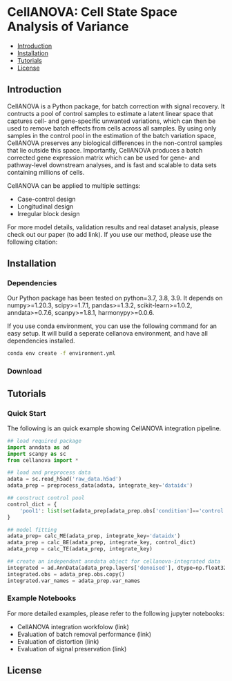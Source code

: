 # CellANOVA: Cell State Space Analysis of Variance

- [Introduction](#introduction)
- [Installation](#installation)
- [Tutorials](#tutorials)
- [License](#license)



## Introduction

CellANOVA is a Python package, for batch correction with signal recovery. It contructs a pool of control samples to estimate a latent linear space that captures cell- and gene-specific unwanted variations, which can then be used to remove batch effects from cells across all samples.  By using only samples in the control pool in the estimation of the batch variation space, CellANOVA preserves any biological differences in the non-control samples that lie outside this space.  Importantly, CellANOVA produces a batch corrected gene expression matrix which can be used for gene- and pathway-level downstream analyses, and is fast and scalable to data sets containing millions of cells. 

CellANOVA can be applied to multiple settings:
* Case-control design
* Longitudinal design
* Irregular block design

For more model details, validation results and real dataset analysis, please check out our paper (to add link). If you use our method, please use the following citation:




## Installation
### Dependencies

Our Python package has been tested on python=3.7, 3.8, 3.9. It depends on numpy>=1.20.3, scipy>=1.7.1, pandas>=1.3.2, scikit-learn>=1.0.2, anndata>=0.7.6, scanpy>=1.8.1, harmonypy>=0.0.6. 

If you use conda environment, you can use the following command for an easy setup. It will build a seperate cellanova environment, and have all dependencies installed.

```bash
conda env create -f environment.yml
```

### Download



## Tutorials
### Quick Start

The following is an quick example showing CellANOVA integration pipeline.

```python
## load required package
import anndata as ad
import scanpy as sc
from cellanova import *

## load and preprocess data
adata = sc.read_h5ad('raw_data.h5ad')
adata_prep = preprocess_data(adata, integrate_key='dataidx')

## construct control pool
control_dict = {
    'pool1': list(set(adata_prep[adata_prep.obs['condition']=='control',].obs['dataidx'])),
}

## model fitting
adata_prep= calc_ME(adata_prep, integrate_key='dataidx')
adata_prep = calc_BE(adata_prep, integrate_key, control_dict)
adata_prep = calc_TE(adata_prep, integrate_key)

## create an independent anndata object for cellanova-integrated data
integrated = ad.AnnData(adata_prep.layers['denoised'], dtype=np.float32)
integrated.obs = adata_prep.obs.copy()
integrated.var_names = adata_prep.var_names
```


### Example Notebooks

For more detailed examples, please refer to the following jupyter notebooks:
 * CellANOVA integration workfolow (link)
 * Evaluation of batch removal performance (link)
 * Evaluation of distortion (link)
 * Evaluation of signal preservation (link)



## License



